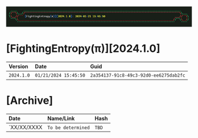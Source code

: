 ![label](https://github.com/mcc85s/FightingEntropy/blob/main/Version/2024.1.0/Docs/label.jpg)

# [FightingEntropy(π)][2024.1.0]

| Version    | Date                  | Guid                                   |
|:-----------|:----------------------|:---------------------------------------|
| `2024.1.0` | `01/21/2024 15:45:50` | `2a354137-91c8-49c3-92d0-ee6275dab2fc` |

# [Archive]
| Date                | Name/Link                                                                                                                   | Hash                                                             |
|:--------------------|:----------------------------------------------------------------------------------------------------------------------------|:-----------------------------------------------------------------|
| `XX/XX/XXXX | `To be determined` | `TBD` |

